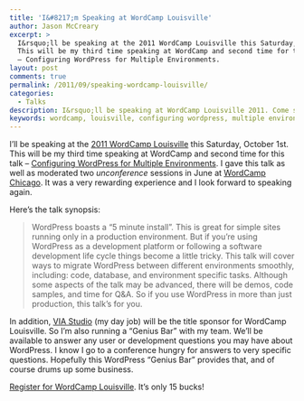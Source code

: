 ```yaml
---
title: 'I&#8217;m Speaking at WordCamp Louisville'
author: Jason McCreary
excerpt: >
  I&rsquo;ll be speaking at the 2011 WordCamp Louisville this Saturday, October 1st.
  This will be my third time speaking at WordCamp and second time for this talk
  – Configuring WordPress for Multiple Environments.
layout: post
comments: true
permalink: /2011/09/speaking-wordcamp-louisville/
categories:
  - Talks
description: I&rsquo;ll be speaking at WordCamp Louisville 2011. Come see my talk on Configuring WordPress for Multiple Environments.
keywords: wordcamp, louisville, configuring wordpress, multiple environments, jason mccreary, speaker, talk
---
```

I&rsquo;ll be speaking at the [2011 WordCamp Louisville][1] this Saturday, October 1st. This will be my third time speaking at WordCamp and second time for this talk – [Configuring WordPress for Multiple Environments][2]. I gave this talk as well as moderated two *unconference* sessions in June at [WordCamp Chicago][3]. It was a very rewarding experience and I look forward to speaking again.

Here&rsquo;s the talk synopsis:

> WordPress boasts a &ldquo;5 minute install&rdquo;. This is great for simple sites running only in a production environment. But if you&rsquo;re using WordPress as a development platform or following a software development life cycle things become a little tricky. This talk will cover ways to migrate WordPress between different environments smoothly, including: code, database, and environment specific tasks. Although some aspects of the talk may be advanced, there will be demos, code samples, and time for Q&A. So if you use WordPress in more than just production, this talk&rsquo;s for you.

In addition, [VIA Studio][4] (my day job) will be the title sponsor for WordCamp Louisville. So I&rsquo;m also running a &ldquo;Genius Bar&rdquo; with my team. We&rsquo;ll be available to answer any user or development questions you may have about WordPress. I know I go to a conference hungry for answers to very specific questions. Hopefully this WordPress &ldquo;Genius Bar&rdquo; provides that, and of course drums up some business. 

[Register for WordCamp Louisville][5]. It&rsquo;s only 15 bucks!

 [1]: http://2011.louisville.wordcamp.org/ "2011 WordCamp Louisville"
 [2]: http://viastudio.com/2011/02/08/configuring-wordpress-multiple-environments/ "Configuring WordPress for Multiple Environments"
 [3]: http://2011.chicago.wordcamp.org/wordcamp-chicago-2011-schedule/ "WordCamp Chicago"
 [4]: http://viastudio.com "VIA Studio"
 [5]: http://2011.louisville.wordcamp.org/tickets/ "Register for WordCamp Louisville"
